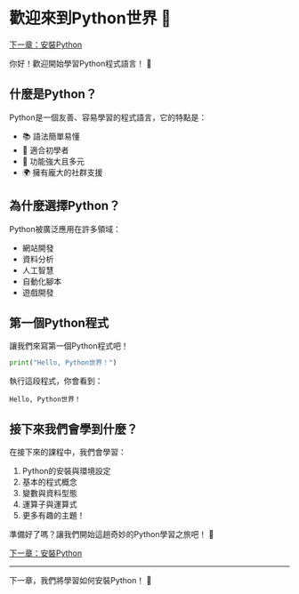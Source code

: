 # 歡迎來到Python世界 🐍

[下一章：安裝Python](002_安裝Python.md)

你好！歡迎開始學習Python程式語言！ 🐍

## 什麼是Python？

Python是一個友善、容易學習的程式語言，它的特點是：

- 📚 語法簡單易懂
- 🌟 適合初學者
- 🚀 功能強大且多元
- 🌍 擁有龐大的社群支援

## 為什麼選擇Python？

Python被廣泛應用在許多領域：
- 網站開發
- 資料分析
- 人工智慧
- 自動化腳本
- 遊戲開發

## 第一個Python程式

讓我們來寫第一個Python程式吧！

```python
print("Hello, Python世界！")
```

執行這段程式，你會看到：
```
Hello, Python世界！
```

## 接下來我們會學到什麼？

在接下來的課程中，我們會學習：
1. Python的安裝與環境設定
2. 基本的程式概念
3. 變數與資料型態
4. 運算子與運算式
5. 更多有趣的主題！

準備好了嗎？讓我們開始這趟奇妙的Python學習之旅吧！ 🚀

[下一章：安裝Python](002_安裝Python.md)

---
下一章，我們將學習如何安裝Python！ 🚀 